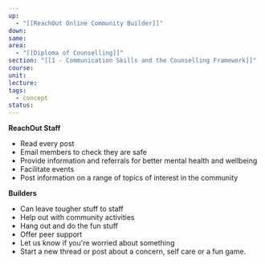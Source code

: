```yaml
---
up:
  - "[[ReachOut Online Community Builder]]"
down: 
same: 
area:
  - "[[Diploma of Counselling]]"
section: "[[1 - Communication Skills and the Counselling Framework]]"
course: 
unit: 
lecture: 
tags:
  - concept
status:
---
```

**ReachOut Staff**

- Read every post
- Email members to check they are safe
- Provide information and referrals for better mental health and wellbeing
- Facilitate events 
- Post information on a range of topics of interest in the community

**Builders**

- Can leave tougher stuff to staff 
- Help out with community activities
- Hang out and do the fun stuff
- Offer peer support
- Let us know if you're worried about something
- Start a new thread or post about a concern, self care or a fun game.
